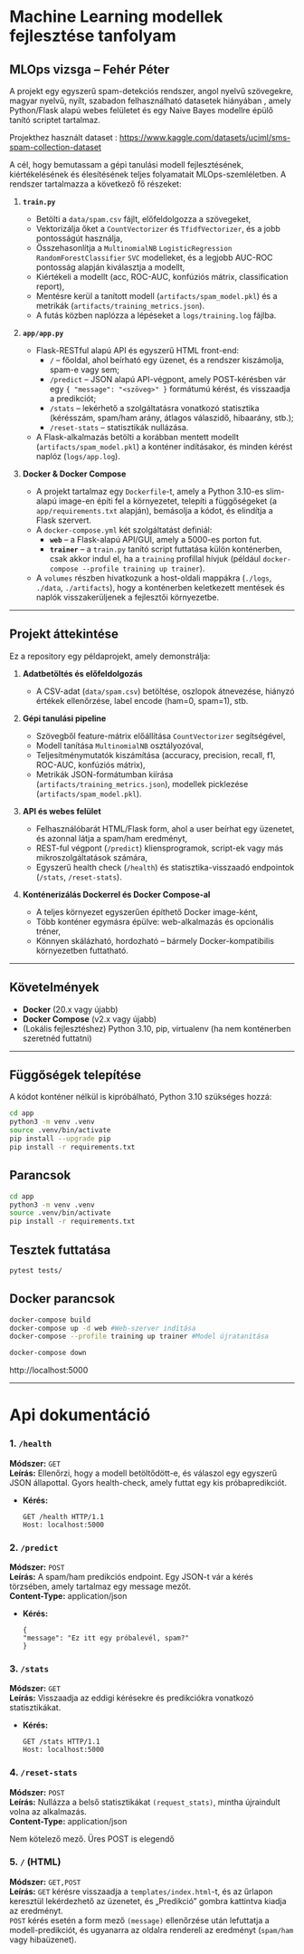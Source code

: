 # Machine Learning modellek fejlesztése tanfolyam 
## MLOps vizsga – Fehér Péter

A projekt egy egyszerű spam-detekciós rendszer, angol nyelvű szövegekre, magyar nyelvű, nyílt, szabadon felhasználható datasetek hiányában , amely Python/Flask alapú webes felületet és egy Naive Bayes modellre épülő tanító scriptet tartalmaz. 

Projekthez használt dataset : https://www.kaggle.com/datasets/uciml/sms-spam-collection-dataset

A cél, hogy bemutassam a gépi tanulási modell fejlesztésének, kiértékelésének és élesítésének teljes folyamatait MLOps-szemléletben. A rendszer tartalmazza a következő fő részeket:


1. **`train.py`**  
   - Betölti a `data/spam.csv` fájlt, előfeldolgozza a szövegeket,  
   - Vektorizálja őket a `CountVectorizer` és `TfidfVectorizer`, és a jobb pontosságút használja,
   - Összehasonlítja a `MultinomialNB` `LogisticRegression` `RandomForestClassifier` `SVC` modelleket, és a legjobb AUC-ROC pontosság alapján kiválasztja a modellt,
   - Kiértékeli a modellt (acc, ROC-AUC, konfúziós mátrix, classification report),  
   - Mentésre kerül a tanított modell (`artifacts/spam_model.pkl`) és a metrikák (`artifacts/training_metrics.json`).  
   - A futás közben naplózza a lépéseket a `logs/training.log` fájlba.

2. **`app/app.py`**  
   - Flask-RESTful alapú API és egyszerű HTML front-end:  
     - `/` – főoldal, ahol beírható egy üzenet, és a rendszer kiszámolja, spam-e vagy sem;  
     - `/predict` – JSON alapú API-végpont, amely POST-kérésben vár egy `{ "message": "<szöveg>" }` formátumú kérést, és visszaadja a predikciót;  
     - `/stats` – lekérhető a szolgáltatásra vonatkozó statisztika (kérésszám, spam/ham arány, átlagos válaszidő, hibaarány, stb.);  
     - `/reset-stats` – statisztikák nullázása.  
   - A Flask-alkalmazás betölti a korábban mentett modellt (`artifacts/spam_model.pkl`) a konténer indításakor, és minden kérést naplóz (`logs/app.log`).

3. **Docker & Docker Compose**  
   - A projekt tartalmaz egy `Dockerfile`-t, amely a Python 3.10-es slim-alapú image-en építi fel a környezetet, telepíti a függőségeket (a `app/requirements.txt` alapján), bemásolja a kódot, és elindítja a Flask szervert.  
   - A `docker-compose.yml` két szolgáltatást definiál:
     - **`web`** – a Flask-alapú API/GUI, amely a 5000-es porton fut.  
     - **`trainer`** – a `train.py` tanító script futtatása külön konténerben, csak akkor indul el, ha a `training` profillal hívjuk (például `docker-compose --profile training up trainer`).  
   - A `volumes` részben hivatkozunk a host-oldali mappákra (`./logs`, `./data`, `./artifacts`), hogy a konténerben keletkezett mentések és naplók visszakerüljenek a fejlesztői környezetbe.

---

## Projekt áttekintése

Ez a repository egy példaprojekt, amely demonstrálja:

1. **Adatbetöltés és előfeldolgozás**  
   - A CSV-adat (`data/spam.csv`) betöltése, oszlopok átnevezése, hiányzó értékek ellenőrzése, label encode (ham=0, spam=1), stb.

2. **Gépi tanulási pipeline**  
   - Szövegből feature-mátrix előállítása `CountVectorizer` segítségével,  
   - Modell tanítása `MultinomialNB` osztályozóval,  
   - Teljesítménymutatók kiszámítása (accuracy, precision, recall, f1, ROC-AUC, konfúziós mátrix),  
   - Metrikák JSON-formátumban kiírása (`artifacts/training_metrics.json`), modellek picklezése (`artifacts/spam_model.pkl`).

3. **API és webes felület**  
   - Felhasználóbarát HTML/Flask form, ahol a user beírhat egy üzenetet, és azonnal látja a spam/ham eredményt,  
   - REST-ful végpont (`/predict`) kliensprogramok, script-ek vagy más mikroszolgáltatások számára,  
   - Egyszerű health check (`/health`) és statisztika-visszaadó endpointok (`/stats`, `/reset-stats`).

4. **Konténerizálás Dockerrel és Docker Compose-al**  
   - A teljes környezet egyszerűen építhető Docker image-ként,  
   - Több konténer egymásra épülve: web-alkalmazás és opcionális tréner,  
   - Könnyen skálázható, hordozható – bármely Docker-kompatibilis környezetben futtatható.

---

## Követelmények

- **Docker** (20.x vagy újabb)  
- **Docker Compose** (v2.x vagy újabb)  
- (Lokális fejlesztéshez) Python 3.10, pip, virtualenv (ha nem konténerben szeretnéd futtatni)

---

## Függőségek telepítése

A kódot konténer nélkül is kipróbálható, Python 3.10 szükséges hozzá:

```bash
cd app
python3 -m venv .venv
source .venv/bin/activate
pip install --upgrade pip
pip install -r requirements.txt
```

## Parancsok
```bash
cd app
python3 -m venv .venv
source .venv/bin/activate
pip install -r requirements.txt
```

## Tesztek futtatása
```bash
pytest tests/
```
## Docker parancsok
```bash
docker-compose build
docker-compose up -d web #Web-szerver indítása 
docker-compose --profile training up trainer #Model újratanítása

docker-compose down
```
http://localhost:5000

---
# Api dokumentáció
### 1. `/health`  
**Módszer:** `GET`  
**Leírás:** Ellenőrzi, hogy a modell betöltődött-e, és válaszol egy egyszerű JSON állapottal. Gyors health-check, amely futtat egy kis próbapredikciót.  

- **Kérés:**  
    ```http
  GET /health HTTP/1.1
  Host: localhost:5000
  
### 2. `/predict`  
**Módszer:** `POST`  
**Leírás:**  A spam/ham predikciós endpoint. Egy JSON-t vár a kérés törzsében, amely tartalmaz egy message mezőt.  
**Content-Type:** application/json

- **Kérés:**  
    ```http
  {
  "message": "Ez itt egy próbalevél, spam?"
  }

### 3. `/stats`  
**Módszer:** `GET`  
**Leírás:** Visszaadja az eddigi kérésekre és predikciókra vonatkozó statisztikákat.

- **Kérés:**  
    ```http
    GET /stats HTTP/1.1
    Host: localhost:5000

### 4. `/reset-stats`  
**Módszer:** `POST`  
**Leírás:** Nullázza a belső statisztikákat `(request_stats)`, mintha újraindult volna az alkalmazás.  
**Content-Type:** application/json

Nem kötelező mező. Üres POST is elegendő

### 5. `/` (HTML)
**Módszer:** `GET,POST`  
**Leírás:**
`GET` kérésre visszaadja a `templates/index.html`-t, 
és az űrlapon keresztül lekérdezhető az üzenetet, és „Predikció” gombra kattintva kiadja az eredményt.  
`POST` kérés esetén a form mező `(message)` ellenőrzése után lefuttatja a modell-predikciót,
és ugyanarra az oldalra rendereli az eredményt (`spam/ham` vagy hibaüzenet).
